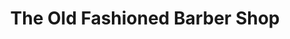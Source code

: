 ---
title: "The Old Fashioned Barber Shop"
url: /coachella/the-old-fashioned-barber-shop/
shop: Kosmetik
---